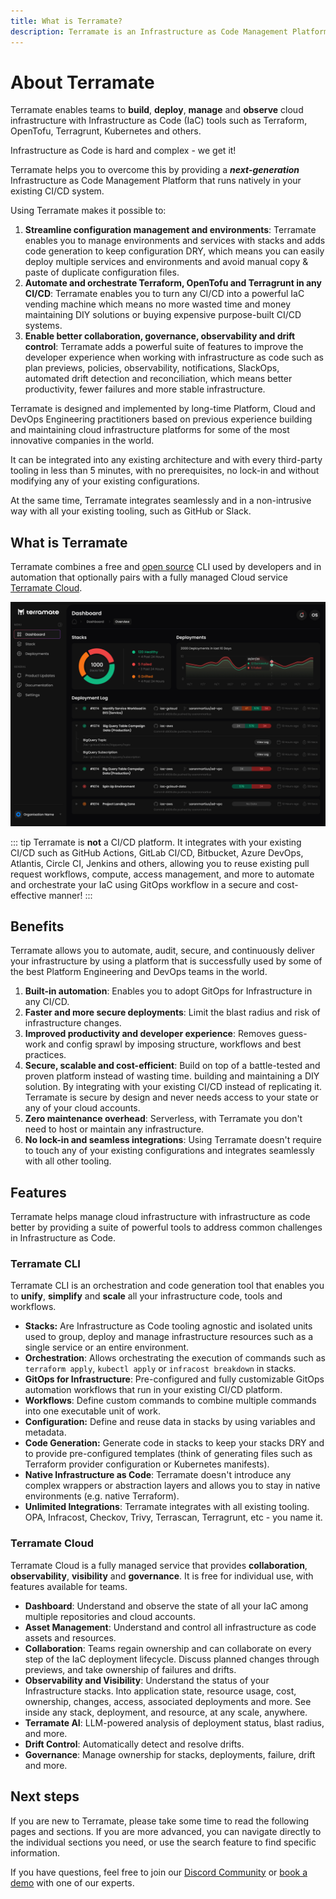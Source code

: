 ```yaml
---
title: What is Terramate?
description: Terramate is an Infrastructure as Code Management Platform that empowers teams to automate, orchestrate and observe IaC such as Terraform, OpenTofu, Terragrunt and Kubernetes.
---
```


# About Terramate

Terramate enables teams to **build**, **deploy**, **manage** and **observe** cloud infrastructure with Infrastructure as
Code (IaC) tools such as Terraform, OpenTofu, Terragrunt, Kubernetes and others.

Infrastructure as Code is hard and complex - we get it! 

Terramate helps you to overcome this by providing a ***next-generation*** Infrastructure as Code Management Platform that
runs natively in your existing CI/CD system.

Using Terramate makes it possible to:

1. **Streamline configuration management and environments**: Terramate enables you to manage environments and services with
stacks and adds code generation to keep configuration DRY, which means you can easily deploy multiple services and environments
and avoid manual copy & paste of duplicate configuration files.
2. **Automate and orchestrate Terraform, OpenTofu and Terragrunt in any CI/CD**: Terramate enables you to turn any CI/CD into a powerful
IaC vending machine which means no more wasted time and money maintaining DIY solutions or buying expensive purpose-built
CI/CD systems.
3. **Enable better collaboration, governance, observability and drift control**: Terramate adds a powerful suite of features
to improve the developer experience when working with infrastructure as code such as plan previews, policies, observability,
notifications, SlackOps, automated drift detection and reconciliation, which means better productivity, fewer failures and more stable infrastructure.

Terramate is designed and implemented by long-time Platform, Cloud and DevOps Engineering practitioners based on previous experience
building and maintaining cloud infrastructure platforms for some of the most innovative companies in the world.

It can be integrated into any existing architecture and with every third-party tooling in less than 5 minutes,
with no prerequisites, no lock-in and without modifying any of your existing configurations.

At the same time, Terramate integrates seamlessly and in a non-intrusive way with all your existing tooling, such as GitHub or Slack.

## What is Terramate

Terramate combines a free and [open source](https://github.com/terramate-io/terramate) CLI used by developers and in
automation that optionally pairs with a fully managed Cloud service [Terramate Cloud](./cloud/index.md).

![Terramate Cloud Dashboard](./cloud/assets/dashboard.png "Terramate Cloud Dashboard")

::: tip
Terramate is **not** a CI/CD platform. It integrates with your existing CI/CD such as GitHub Actions, GitLab CI/CD,
Bitbucket, Azure DevOps, Atlantis, Circle CI, Jenkins and others, allowing you to reuse existing pull request workflows, compute,
access management, and more to automate and orchestrate your IaC using GitOps workflow in a secure and cost-effective manner!
:::

## Benefits

Terramate allows you to automate, audit, secure, and continuously deliver your infrastructure by using a platform that is
successfully used by some of the best Platform Engineering and DevOps teams in the world.

1. **Built-in automation**: Enables you to adopt GitOps for Infrastructure in any CI/CD.
4. **Faster and more secure deployments**: Limit the blast radius and risk of infrastructure changes.
3. **Improved productivity and developer experience**: Removes guess-work and config sprawl by imposing structure, workflows and best practices.
2. **Secure, scalable and cost-efficient**: Build on top of a battle-tested and proven platform instead of wasting time.
building and maintaining a DIY solution. By integrating with your existing CI/CD instead of replicating it. Terramate is
secure by design and never needs access to your state or any of your cloud accounts.
5. **Zero maintenance overhead**: Serverless, with Terramate you don't need to host or maintain any infrastructure.
6. **No lock-in and seamless integrations**: Using Terramate doesn't require to touch any of your existing configurations
and integrates seamlessly with all other tooling.

## Features

Terramate helps manage cloud infrastructure with infrastructure as code better by providing a suite of powerful tools to
address common challenges in Infrastructure as Code.

### Terramate CLI

Terramate CLI is an orchestration and code generation tool that enables you to **unify**, **simplify**
and **scale** all your infrastructure code, tools and workflows.

- **Stacks:** Are Infrastructure as Code tooling agnostic and isolated units used to group, deploy and manage
infrastructure resources such as a single service or an entire environment.
- **Orchestration**: Allows orchestrating the execution of commands such as `terraform apply`, `kubectl apply` or
`infracost breakdown` in stacks. 
- **GitOps for Infrastructure**: Pre-configured and fully customizable GitOps automation workflows that run in your existing CI/CD platform.
- **Workflows**: Define custom commands to combine multiple commands into one executable unit of work.
- **Configuration:** Define and reuse data in stacks by using variables and metadata.
- **Code Generation:** Generate code in stacks to keep your stacks DRY and to provide pre-configured templates
(think of generating files such as Terraform provider configuration or Kubernetes manifests).
- **Native Infrastructure as Code**: Terramate doesn't introduce any complex wrappers or abstraction layers and allows
you to stay in native environments (e.g. native Terraform).
- **Unlimited Integrations**: Terramate integrates with all existing tooling. OPA, Infracost, Checkov, Trivy, Terrascan, Terragrunt, etc - you name it.


### Terramate Cloud

Terramate Cloud is a fully managed service that provides **collaboration**, **observability**, **visibility** and **governance**.
It is free for individual use, with features available for teams.

- **Dashboard**: Understand and observe the state of all your IaC among multiple repositories and cloud accounts.
- **Asset Management**: Understand and control all infrastructure as code assets and resources.
- **Collaboration**: Teams regain ownership and can collaborate on every step of the IaC deployment lifecycle. Discuss
planned changes through previews, and take ownership of failures and drifts.
- **Observability and Visibility**: Understand the status of your Infrastructure stacks. Into application state, resource usage, cost, ownership, changes, access, associated deployments and more. See inside any stack, deployment, and resource, at any scale, anywhere.
- **Terramate AI**: LLM-powered analysis of deployment status, blast radius, and more.
- **Drift Control**: Automatically detect and resolve drifts.
- **Governance**: Manage ownership for stacks, deployments, failure, drift and more.

## Next steps

If you are new to Terramate, please take some time to read the following pages and sections. If you are more advanced,
you can navigate directly to the individual sections you need, or use the search feature to find specific information.

If you have questions, feel free to join our [Discord Community](https://terramate.io/discord) or
[book a demo](https://terramate.io/discord) with one of our experts.
